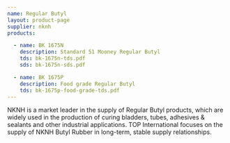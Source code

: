 ```yaml
---
name: Regular Butyl
layout: product-page
supplier: nknh
products:

  - name: BK 1675N
    description: Standard 51 Mooney Regular Butyl
    tds: bk-1675n-tds.pdf
    sds: bk-1675n-sds.pdf

  - name: BK 1675P
    description: Food grade Regular Butyl
    tds: bk-1675p-food-grade-tds.pdf
---
```

NKNH is a market leader in the supply of Regular Butyl products, which are widely used in the production of curing bladders, tubes, adhesives & sealants and other industrial applications.  TOP International focuses on the supply of NKNH Butyl Rubber in long-term, stable supply relationships.
